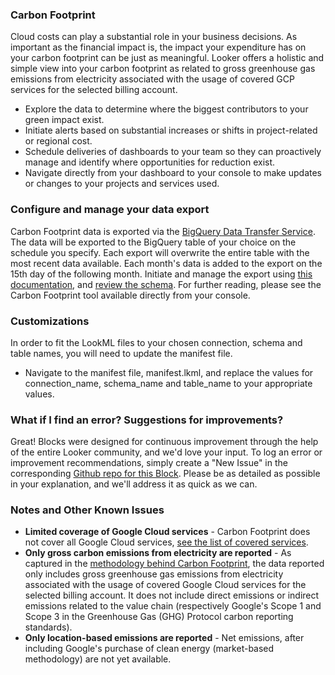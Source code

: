 ### Carbon Footprint
Cloud costs can play a substantial role in your business decisions. As important as the financial impact is, the impact your expenditure has on your carbon footprint can be just as meaningful. Looker offers a holistic and simple view into your carbon footprint as related to gross greenhouse gas emissions from electricity associated with the usage of covered GCP services for the selected billing account.
* Explore the data to determine where the biggest contributors to your green impact exist.
* Initiate alerts based on substantial increases or shifts in project-related or regional cost.
* Schedule deliveries of dashboards to your team so they can proactively manage and identify where opportunities for reduction exist.
* Navigate directly from your dashboard to your console to make updates or changes to your projects and services used.


### Configure and manage your data export
Carbon Footprint data is exported via the [BigQuery Data Transfer Service](https://cloud.google.com/bigquery-transfer/docs/introduction). The data will be exported to the BigQuery table of your choice on the schedule you specify. Each export will overwrite the entire table with the most recent data available. Each month's data is added to the export on the 15th day of the following month.
Initiate and manage the export using [this documentation](https://cloud.google.com/carbon-footprint/docs/export), and [review the schema](https://cloud.google.com/carbon-footprint/docs/data-schema).
For further reading, please see the Carbon Footprint tool available directly from your console.

### Customizations
In order to fit the LookML files to your chosen connection, schema and table names, you will need to update the manifest file.
* Navigate to the manifest file, manifest.lkml, and replace the values for connection_name, schema_name and table_name to your appropriate values.


### What if I find an error? Suggestions for improvements?

Great! Blocks were designed for continuous improvement through the help of the entire Looker community, and we'd love your input. To log an error or improvement recommendations, simply create a "New Issue" in the corresponding [Github repo for this Block](...). Please be as detailed as possible in your explanation, and we'll address it as quick as we can.


### Notes and Other Known Issues

* **Limited coverage of Google Cloud services** - Carbon Footprint does not cover all Google Cloud services, [see the list of covered services](https://cloud.google.com/carbon-footprint/docs/covered-services).
* **Only gross carbon emissions from electricity are reported** - As captured in the [methodology behind Carbon Footprint](https://cloud.google.com/carbon-footprint/docs/methodology), the data reported only includes gross greenhouse gas emissions from electricity associated with the usage of covered Google Cloud services for the selected billing account. It does not include direct emissions or indirect emissions related to the value chain (respectively Google's Scope 1 and Scope 3 in the Greenhouse Gas (GHG) Protocol carbon reporting standards).
* **Only location-based emissions are reported** - Net emissions, after including Google's purchase of clean energy (market-based methodology) are not yet available.
